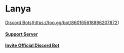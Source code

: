 # Lanya

[Discord Bots](https://top.gg/api/widget/860165618896207872.svg)(https://top.gg/bot/860165618896207872)

#### [Support Server](https://discord.gg/zvmJzpNRzz)
#### [Invite Official Discord Bot](https://discord.com/api/oauth2/authorize?client_id=860165618896207872&permissions=8&scope=bot%20applications.commands)
